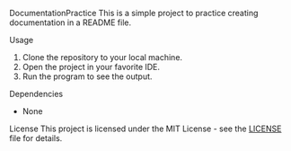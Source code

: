  DocumentationPractice
 This is a simple project to practice creating documentation in a README file.

 Usage
 1. Clone the repository to your local machine.
 2. Open the project in your favorite IDE.
 3. Run the program to see the output.

 Dependencies
 - None

 License
 This project is licensed under the MIT License - see the [LICENSE](LICENSE) file for details.
